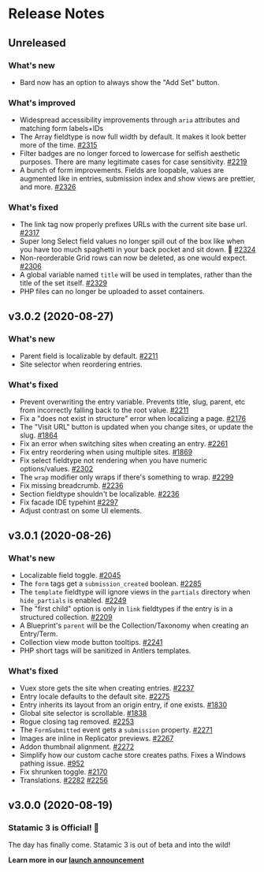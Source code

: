 # Release Notes

## Unreleased

### What's new
- Bard now has an option to always show the "Add Set" button.

### What's improved
- Widespread accessibility improvements through `aria` attributes and matching form labels+IDs
- The Array fieldtype is now full width by default. It makes it look better more of the time. [#2315](https://github.com/statamic/cms/issues/2315)
- Filter badges are no longer forced to lowercase for selfish aesthetic purposes. There are many legitimate cases for case sensitivity. [#2219](https://github.com/statamic/cms/issues/2219)
- A bunch of form improvements. Fields are loopable, values are augmented like in entries, submission index and show views are prettier, and more. [#2326](https://github.com/statamic/cms/pull/2326)

### What's fixed
- The link tag now properly prefixes URLs with the current site base url. [#2317](https://github.com/statamic/cms/issues/2317)
- Super long Select field values no longer spill out of the box like when you have too much spaghetti in your back pocket and sit down. 🍝 [#2324](https://github.com/statamic/cms/issues/2324)
- Non-reorderable Grid rows can now be deleted, as one would expect. [#2306](https://github.com/statamic/cms/issues/2306)
- A global variable named `title` will be used in templates, rather than the title of the set itself. [#2329](https://github.com/statamic/cms/issues/2329)
- PHP files can no longer be uploaded to asset containers.

## v3.0.2 (2020-08-27)

### What's new
- Parent field is localizable by default. [#2211](https://github.com/statamic/cms/issues/2211)
- Site selector when reordering entries.

### What's fixed
- Prevent overwriting the entry variable. Prevents title, slug, parent, etc from incorrectly falling back to the root value. [#2211](https://github.com/statamic/cms/issues/2211)
- Fix a "does not exist in structure" error when localizing a page. [#2176](https://github.com/statamic/cms/issues/2176)
- The "Visit URL" button is updated when you change sites, or update the slug. [#1864](https://github.com/statamic/cms/issues/1864)
- Fix an error when switching sites when creating an entry. [#2261](https://github.com/statamic/cms/issues/2261)
- Fix entry reordering when using multiple sites. [#1869](https://github.com/statamic/cms/issues/1869)
- Fix select fieldtype not rendering when you have numeric options/values. [#2302](https://github.com/statamic/cms/issues/2302)
- The `wrap` modifier only wraps if there's something to wrap. [#2299](https://github.com/statamic/cms/issues/2299)
- Fix missing breadcrumb. [#2236](https://github.com/statamic/cms/issues/2236)
- Section fieldtype shouldn't be localizable. [#2236](https://github.com/statamic/cms/issues/2236)
- Fix facade IDE typehint [#2297](https://github.com/statamic/cms/issues/2297)
- Adjust contrast on some UI elements.

## v3.0.1 (2020-08-26)

### What's new
- Localizable field toggle. [#2045](https://github.com/statamic/cms/issues/2045)
- The `form` tags get a `submission_created` boolean. [#2285](https://github.com/statamic/cms/issues/2285)
- The `template` fieldtype will ignore views in the `partials` directory when `hide_partials` is enabled. [#2249](https://github.com/statamic/cms/issues/2249)
- The "first child" option is only in `link` fieldtypes if the entry is in a structured collection. [#2209](https://github.com/statamic/cms/issues/2209)
- A Blueprint's `parent` will be the Collection/Taxonomy when creating an Entry/Term.
- Collection view mode button tooltips. [#2241](https://github.com/statamic/cms/issues/2241)
- PHP short tags will be sanitized in Antlers templates.

### What's fixed
- Vuex store gets the site when creating entries. [#2237](https://github.com/statamic/cms/issues/2237)
- Entry locale defaults to the default site. [#2275](https://github.com/statamic/cms/issues/2275)
- Entry inherits its layout from an origin entry, if one exists. [#1830](https://github.com/statamic/cms/issues/1830)
- Global site selector is scrollable. [#1838](https://github.com/statamic/cms/issues/1838)
- Rogue closing tag removed. [#2253](https://github.com/statamic/cms/issues/2253)
- The `FormSubmitted` event gets a `submission` property. [#2271](https://github.com/statamic/cms/issues/2271)
- Images are inline in Replicator previews. [#2267](https://github.com/statamic/cms/issues/2267)
- Addon thumbnail alignment. [#2272](https://github.com/statamic/cms/issues/2272)
- Simplify how our custom cache store creates paths. Fixes a Windows pathing issue. [#952](https://github.com/statamic/cms/issues/952)
- Fix shrunken toggle. [#2170](https://github.com/statamic/cms/issues/2170)
- Translations. [#2282](https://github.com/statamic/cms/issues/2282) [#2256](https://github.com/statamic/cms/issues/2256)



## v3.0.0 (2020-08-19)

### Statamic 3 is Official! 🎉
The day has finally come. Statamic 3 is out of beta and into the wild!

**Learn more in our [launch announcement](https://statamic.com/blog/statamic-3-launch-announcement)**
